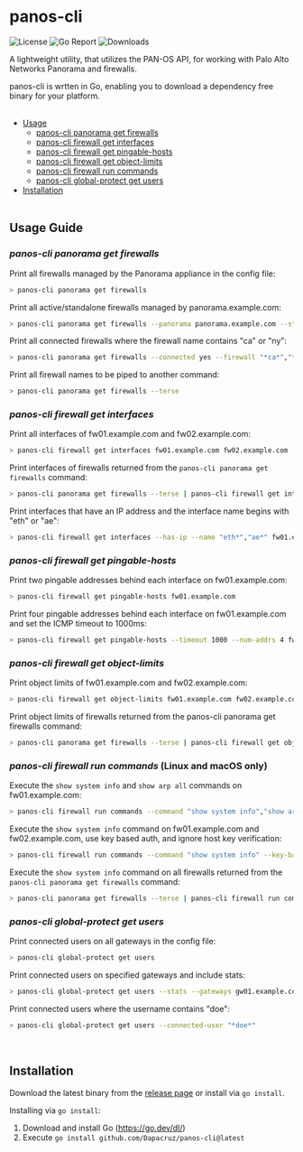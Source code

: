 # panos-cli

![License](https://img.shields.io/github/license/dapacruz/panos-cli)
![Go Report](https://goreportcard.com/badge/github.com/Dapacruz/panos-cli)
![Downloads](https://img.shields.io/github/downloads/Dapacruz/panos-cli/total)

A lightweight utility, that utilizes the PAN-OS API, for working with Palo Alto Networks Panorama and firewalls.<br />

panos-cli is wrtten in Go, enabling you to download a dependency free binary for your platform.<br /><br />

- [Usage](#usage-guide)
  - [panos-cli panorama get firewalls](#panos-cli-panorama-get-firewalls)
  - [panos-cli firewall get interfaces](#panos-cli-firewall-get-interfaces)
  - [panos-cli firewall get pingable-hosts](#panos-cli-firewall-get-pingable-hosts)
  - [panos-cli firewall get object-limits](#panos-cli-firewall-get-object-limits)
  - [panos-cli firewall run commands](#panos-cli-firewall-run-commands-linux-and-macos-only)
  - [panos-cli global-protect get users](#panos-cli-global-protect-get-users)
- [Installation](#installation)
<br /><br />

## Usage Guide
### *panos-cli panorama get firewalls*
Print all firewalls managed by the Panorama appliance in the config file:
```sh
> panos-cli panorama get firewalls
```
Print all active/standalone firewalls managed by panorama.example.com:
```sh
> panos-cli panorama get firewalls --panorama panorama.example.com --state active,standalone
```

Print all connected firewalls where the firewall name contains "ca" or "ny":
```sh
> panos-cli panorama get firewalls --connected yes --firewall "*ca*","*ny*"
```

Print all firewall names to be piped to another command:
```sh
> panos-cli panorama get firewalls --terse
```
### *panos-cli firewall get interfaces*
Print all interfaces of fw01.example.com and fw02.example.com:
```sh
> panos-cli firewall get interfaces fw01.example.com fw02.example.com
```

Print interfaces of firewalls returned from the `panos-cli panorama get firewalls` command:
```sh
> panos-cli panorama get firewalls --terse | panos-cli firewall get interfaces
```

Print interfaces that have an IP address and the interface name begins with "eth" or "ae":
```sh
> panos-cli firewall get interfaces --has-ip --name "eth*","ae*" fw01.example.com
```
### *panos-cli firewall get pingable-hosts*

Print two pingable addresses behind each interface on fw01.example.com:
```sh
> panos-cli firewall get pingable-hosts fw01.example.com
```

Print four pingable addresses behind each interface on fw01.example.com and set the ICMP timeout to 1000ms:
```sh
> panos-cli firewall get pingable-hosts --timeout 1000 --num-addrs 4 fw01.example.com
```
### *panos-cli firewall get object-limits*

Print object limits of fw01.example.com and fw02.example.com:
```sh
> panos-cli firewall get object-limits fw01.example.com fw02.example.com
```

Print object limits of firewalls returned from the panos-cli panorama get firewalls command:
```sh
> panos-cli panorama get firewalls --terse | panos-cli firewall get object-limits
```
### *panos-cli firewall run commands* (Linux and macOS only)
Execute the `show system info` and `show arp all` commands on fw01.example.com:
```sh
> panos-cli firewall run commands --command "show system info","show arp all" fw01.example.com
```

Execute the `show system info` command on fw01.example.com and fw02.example.com, use key based auth, and ignore host key verification:
```sh
> panos-cli firewall run commands --command "show system info" --key-based-auth --insecure fw01.example.com fw02.example.com
```

Execute the `show system info` command on all firewalls returned from the `panos-cli panorama get firewalls` command:
```sh
> panos-cli panorama get firewalls --terse | panos-cli firewall run commands --command "show system info" --key-based-auth
```
### *panos-cli global-protect get users*
Print connected users on all gateways in the config file:
```sh
> panos-cli global-protect get users
```

Print connected users on specified gateways and include stats:
```sh
> panos-cli global-protect get users --stats --gateways gw01.example.com,gw02.example.com
```

Print connected users where the username contains "doe":
```sh
> panos-cli global-protect get users --connected-user "*doe*"
```
<br />

## Installation

Download the latest binary from the [release page](https://github.com/Dapacruz/panos-cli/releases/latest) or install via `go install`.

Installing via `go install`:
1. Download and install Go (https://go.dev/dl/)
2. Execute `go install github.com/Dapacruz/panos-cli@latest`

